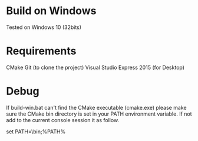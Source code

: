 # Build on Windows

Tested on Windows 10 (32bits)

# Requirements

CMake
Git (to clone the project)
Visual Studio Express 2015 (for Desktop)

# Debug

If build-win.bat can't find the CMake executable (cmake.exe) please make sure the CMake bin directory is set in your PATH environment variable.
If not add to the current console session it as follow.

set PATH=<path-to-cmake-install>\bin;%PATH%
